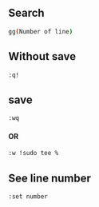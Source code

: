 
## Search
```bash
gg(Number of line)
```
## Without save
```bash
:q!
```
## save 
```bash
:wq
```
#### OR
```bash
:w !sudo tee %
```
## See line number
```bash
:set number
```
